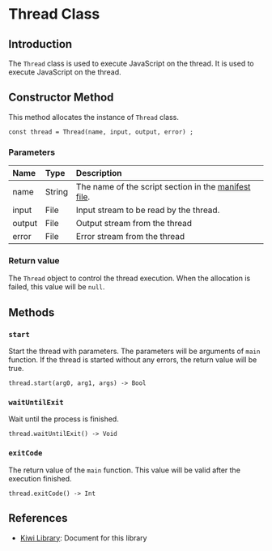 # Thread Class

## Introduction
The `Thread` class is used to execute JavaScript on the thread.
It is used to execute JavaScript on the thread.

## Constructor Method
This method allocates the instance of `Thread` class.
````
const thread = Thread(name, input, output, error) ;
````

### Parameters
|Name   |Type           |Description                     |
|:---   |:---           |:---                            |
|name   |String         |The name of the script section in the [manifest file](https://github.com/steelwheels/JSTools/blob/master/Document/manifest-file.md). |
|input  |File           |Input stream to be read by the thread. |
|output |File           |Output stream from the thread |
|error |File           |Error stream from the thread |

### Return value
The `Thread` object to control the thread execution.
When the allocation is failed, this value will be `null`.

## Methods
### `start`
Start the thread with parameters. The parameters will be arguments of `main` function. If the thread is started without any errors, the return value will be true.
````
thread.start(arg0, arg1, args) -> Bool
````

### `waitUntilExit`
Wait until the process is finished.
````
thread.waitUntilExit() -> Void
````

### `exitCode`
The return value of the `main` function.
This value will be valid after the execution finished.
````
thread.exitCode() -> Int
````

## References
* [Kiwi Library](https://github.com/steelwheels/KiwiScript/blob/master/KiwiLibrary/Document/Library.md): Document for this library
